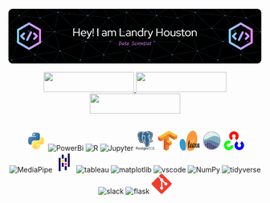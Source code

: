 ![Header](./github-header-image.png)
<div align="center">
    <a href="https://landryhouston.com/" target="_blank">
        <img src="https://img.shields.io/badge/website-080808?style=for-the-badge&logo=About.me&logoColor=white" width="180" height="40">
    </a>
    <a href="https://www.linkedin.com/in/landryhouston" target="_blank">
        <img src="https://img.shields.io/badge/LinkedIn-0077B5?style=for-the-badge&logo=linkedin&logoColor=white" width="180" height="40">
    </a>
    <a href='https://landryhouston.com/contact/Landry_Houston_Resume.pdf' target='_blank'>
        <img src="https://img.shields.io/badge/-Resume-B8A9E0?style=for-the-badge&logo=bookstack&logoColor=white" width="180" height="40">
    </a>
</div>
<br>
<p align="center">
<img src="https://raw.githubusercontent.com/teamedwardforever/Readme-Generator/71f25dd8b98329b168142a6b782a107b75eab178/svg/Skills/Languages/python-original.svg" alt="Python" width="40" height="40"/>
<img src="https://upload.wikimedia.org/wikipedia/commons/thumb/c/cf/New_Power_BI_Logo.svg/600px-New_Power_BI_Logo.svg.png?20210102182532" alt="PowerBi" width='40' height="40"/>
<img src="https://upload.wikimedia.org/wikipedia/commons/thumb/1/1b/R_logo.svg/121px-R_logo.svg.png" alt='R' height="40" width="40"/>
<img src="https://upload.wikimedia.org/wikipedia/commons/thumb/3/38/Jupyter_logo.svg/103px-Jupyter_logo.svg.png" alt='Jupyter' height="40" width='40'/>
<img src="https://raw.githubusercontent.com/teamedwardforever/Readme-Generator/71f25dd8b98329b168142a6b782a107b75eab178/svg/Skills/Database/postgresql-original-wordmark.svg" alt="Postgresql" width="40" height="40"/>
<img src="https://raw.githubusercontent.com/teamedwardforever/Readme-Generator/71f25dd8b98329b168142a6b782a107b75eab178/svg/Skills/ML/tensorflow-icon.svg" alt="Tensorflow" width="40" height="40"/>
<img src="https://raw.githubusercontent.com/teamedwardforever/Readme-Generator/71f25dd8b98329b168142a6b782a107b75eab178/svg/Skills/ML/Scikit_learn_logo_small.svg" alt="Scikit" width="40" height="40"/>
<img src="https://raw.githubusercontent.com/teamedwardforever/Readme-Generator/71f25dd8b98329b168142a6b782a107b75eab178/svg/Skills/ML/logo-mark-lightbg.svg" alt="SeaBorn" width="40" height="40"/>
<img src="https://raw.githubusercontent.com/teamedwardforever/Readme-Generator/71f25dd8b98329b168142a6b782a107b75eab178/svg/Skills/ML/opencv-icon.svg" alt="Opencv" width="40" height="40"/>
<img src="https://viz.mediapipe.dev/logo.png" alt="MediaPipe" width="40" height="40"/>
<img src="https://raw.githubusercontent.com/teamedwardforever/Readme-Generator/71f25dd8b98329b168142a6b782a107b75eab178/svg/Skills/ML/pandas-original.svg" alt="Pandas" width="40" height="40"/>
<img src="https://cdn.worldvectorlogo.com/logos/tableau-software.svg" alt="tableau" width="40" height="40"/>
<img src="https://cdn.worldvectorlogo.com/logos/matplotlib-1.svg" alt="matplotlib" width="40" height="40"/>
<img src="https://cdn.worldvectorlogo.com/logos/visual-studio-code-1.svg" alt="vscode" width="40" height="40"/>
<img src="https://cdn.worldvectorlogo.com/logos/numpy-1.svg" alt="NumPy" width="40" height="40"/>
<img src="https://tidyverse.tidyverse.org/logo.png" alt="tidyverse" width="40" height="40"/>
<img src="https://cdn.worldvectorlogo.com/logos/slack-new-logo.svg" alt="slack" width="40" height="40"/>
<img src="https://cdn.worldvectorlogo.com/logos/flask.svg" alt="flask" width="40" height="40"/>
<img src="https://raw.githubusercontent.com/teamedwardforever/Readme-Generator/71f25dd8b98329b168142a6b782a107b75eab178/svg/Skills/Other/git-scm-icon.svg" alt="Git" width="40" height="40"/>
</p>
